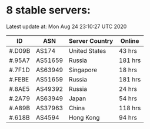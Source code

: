 # 8 stable servers:

Latest update at: Mon Aug 24 23:10:27 UTC 2020

| ID | ASN | Server Country | Online |
| -- | --- | -------------- | ------ |
| #.D09B | AS174 | United States | 43 hrs |
| #.95A7 | AS51659 | Russia | 181 hrs |
| #.7F1D | AS63949 | Singapore | 18 hrs |
| #.FEBE | AS51659 | Russia | 181 hrs |
| #.8AE5 | AS49392 | Russia | 24 hrs |
| #.2A79 | AS63949 | Japan | 54 hrs |
| #.A89B | AS37963 | China | 118 hrs |
| #.618B | AS4594 | Hong Kong | 94 hrs |


